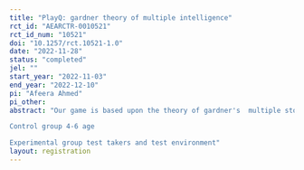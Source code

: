 ```yaml
---
title: "PlayQ: gardner theory of multiple intelligence"
rct_id: "AEARCTR-0010521"
rct_id_num: "10521"
doi: "10.1257/rct.10521-1.0"
date: "2022-11-28"
status: "completed"
jel: ""
start_year: "2022-11-03"
end_year: "2022-12-10"
pi: "Afeera Ahmed"
pi_other:
abstract: "Our game is based upon the theory of gardner's  multiple story of intelligence we have put forward a gane idea. It is made for school going student age 4-6. The purpose of this game is to characterize the memory,visual and auditory ability.
Control group 4-6 age
Experimental group test takers and test environment"
layout: registration
---
```


